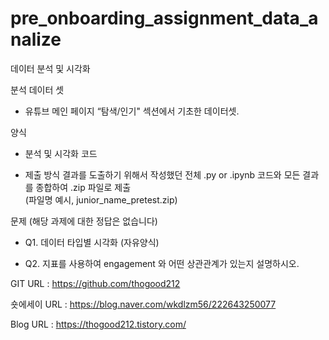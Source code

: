 # pre_onboarding_assignment_data_analize

데이터 분석 및 시각화

분석 데이터 셋

- 유튜브 메인 페이지 “탐색/인기" 섹션에서 기초한 데이터셋.   

양식

- 분석 및 시각화 코드

- 제출 방식
결과를 도출하기 위해서 작성했던 전체 .py or .ipynb 코드와 모든 결과를 종합하여 .zip 파일로 제출  
(파일명 예시, junior_name_pretest.zip)


문제 (해당 과제에 대한 정답은 없습니다)
- Q1. 데이터 타입별 시각화 (자유양식)

- Q2. 지표를 사용하여 engagement 와 어떤 상관관계가 있는지 설명하시오.

GIT URL : https://github.com/thogood212

숏에세이 URL : https://blog.naver.com/wkdlzm56/222643250077

Blog URL : https://thogood212.tistory.com/
